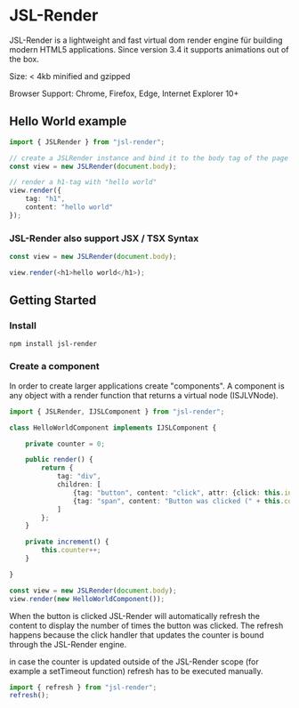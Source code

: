 # JSL-Render
JSL-Render is a lightweight and fast virtual dom render engine für building modern HTML5 applications. Since version 3.4 it supports animations out of the box.

Size: < 4kb minified and gzipped

Browser Support: Chrome, Firefox, Edge, Internet Explorer 10+

## Hello World example

```typescript
import { JSLRender } from "jsl-render";

// create a JSLRender instance and bind it to the body tag of the page
const view = new JSLRender(document.body);

// render a h1-tag with "hello world"
view.render({
    tag: "h1",
    content: "hello world"
});
```

### JSL-Render also support JSX / TSX Syntax


```typescript
const view = new JSLRender(document.body);

view.render(<h1>hello world</h1>);
```

## Getting Started

### Install

```
npm install jsl-render
```

### Create a component

In order to create larger applications create "components". A component is any object with a render function that returns a virtual node (ISJLVNode).

```typescript
import { JSLRender, IJSLComponent } from "jsl-render";

class HelloWorldComponent implements IJSLComponent {

    private counter = 0;

    public render() {
        return {
            tag: "div",
            children: [
                {tag: "button", content: "click", attr: {click: this.increment}},
                {tag: "span", content: "Button was clicked (" + this.counter + ") times"},
            ]
        };
    }

    private increment() {
        this.counter++;
    }

}

const view = new JSLRender(document.body);
view.render(new HelloWorldComponent());
```

When the button is clicked JSL-Render will automatically refresh the content to display the number of times the button was clicked. The refresh happens because the click handler that updates the counter is bound through the JSL-Render engine.

in case the counter is updated outside of the JSL-Render scope (for example a setTimeout function) refresh has to be executed manually.

```typescript
import { refresh } from "jsl-render";
refresh();
```
